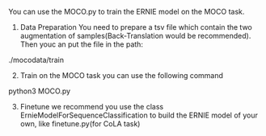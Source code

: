 You can use the MOCO.py to train the ERNIE model on the MOCO task.

1. Data Preparation
You need to prepare a tsv file which contain the two augmentation of samples(Back-Translation would be recommended).
Then youc an put the file in the path: 

./mocodata/train

2. Train on the MOCO task
you can use the following command


python3 MOCO.py

3. Finetune
we recommend you use the class ErnieModelForSequenceClassification to build the ERNIE model of your own, like finetune.py(for CoLA task) 
